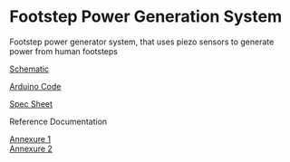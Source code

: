 # Footstep Power Generation System

Footstep power generator system, that uses piezo sensors to generate power from human footsteps

[Schematic](/doc/Schematic_FootStep_Power_gen_%20sys_2022-04-17.pdf)

[Arduino Code ](/code/Footstep-Power-Generation-System.ino)

[Spec Sheet ](/doc/Footstep%20power%20generation%20system%20Spec%20sheet.pdf)

Reference Documentation

[Annexure 1](/doc/doc-footstep.pdf)</br>
[Annexure 2](/doc/Footstep%20power%20generation%20system%20Final%20year%20be%20project.pdf)

